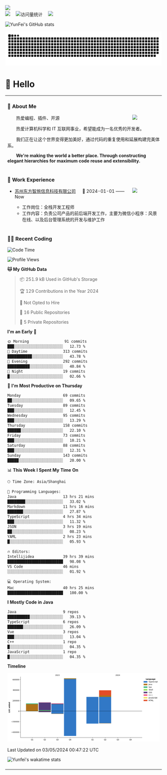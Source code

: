   <!-- dynamic typing effect 动态打字效果 -->
  <div>
    <a href="http://yunfei.plus">
      <img src="https://readme-typing-svg.demolab.com?font=Fira+Code&pause=1000&width=435&lines=console.log(%22Hello%2C%20World%22);祝您今天愉快!&center=true&size=27" />
    </a>
  </div>

  <div>
    <a href="http://yunfei.plus/"><img src="https://img.shields.io/badge/Website-博客-8c36db" /></a>&emsp;
    <!-- visitor -->
    <img src="https://komarev.com/ghpvc/?username=yunfeidog&label=Views&color=orange&style=flat" alt="访问量统计" />&emsp;
    <!-- wakatime -->    
    <a href="https://wakatime.com/@yunfeidog"><img src="https://wakatime.com/badge/user/42d0678c-368b-448b-9a77-5d21c5b55352.svg" /></a>
  </div>

![YunFei's GitHub stats](https://github-readme-stats.vercel.app/api?username=yunfeidog)

![snake](./dist/github-contribution-grid-snake.svg)

#  🙋 Hello

<table>


<tr><td>

### 🤺 About Me

<img align="right" width="88" src="https://cdn.jsdelivr.net/gh/yunfeidog/yunfeidog/assets/images/jobs.png" />

<p>&emsp;&emsp;热爱编程、插件、开源</p>
<p>&emsp;&emsp;热爱计算机科学和 IT 互联网事业，希望能成为一名优秀的开发者。</p>
<p>&emsp;&emsp;我们正在让这个世界变得更加美好，通过代码的重复使用和延展构建完美体系。</p>
<p>&emsp;&emsp;<strong>We're making the world a better place. Through constructing elegant hierarchies for maximum code reuse and extensibility.</strong></p>

</td></tr> 

<tr><td>

### 🏢 Work Experience

<img align="right" width="88" src="https://cdn.jsdelivr.net/gh/yunfeidog/yunfeidog/assets/images/yuanze.png" />

- [苏州东方智旅信息科技有限公司](http://www.leyoobao.com/) &emsp; 📌 2024-01-01 —— Now

    - 工作岗位：全栈开发工程师
    - 工作内容：负责公司产品的前后端开发工作，主要为微信小程序：风景在线、以及后台管理系统的开发与维护工作


</td></tr>

<tr><td>

### 👩‍💻 Recent Coding
<!--START_SECTION:waka-->
![Code Time](http://img.shields.io/badge/Code%20Time-1%2C055%20hrs%2022%20mins-blue)

![Profile Views](http://img.shields.io/badge/Profile%20Views-225-blue)

**🐱 My GitHub Data** 

> 📦 251.9 kB Used in GitHub's Storage 
 > 
> 🏆 129 Contributions in the Year 2024
 > 
> 🚫 Not Opted to Hire
 > 
> 📜 16 Public Repositories 
 > 
> 🔑 5 Private Repositories 
 > 
**I'm an Early 🐤** 

```text
🌞 Morning                91 commits          ███░░░░░░░░░░░░░░░░░░░░░░   12.73 % 
🌆 Daytime                313 commits         ███████████░░░░░░░░░░░░░░   43.78 % 
🌃 Evening                292 commits         ██████████░░░░░░░░░░░░░░░   40.84 % 
🌙 Night                  19 commits          █░░░░░░░░░░░░░░░░░░░░░░░░   02.66 % 
```
📅 **I'm Most Productive on Thursday** 

```text
Monday                   69 commits          ██░░░░░░░░░░░░░░░░░░░░░░░   09.65 % 
Tuesday                  89 commits          ███░░░░░░░░░░░░░░░░░░░░░░   12.45 % 
Wednesday                95 commits          ███░░░░░░░░░░░░░░░░░░░░░░   13.29 % 
Thursday                 158 commits         ██████░░░░░░░░░░░░░░░░░░░   22.10 % 
Friday                   73 commits          ███░░░░░░░░░░░░░░░░░░░░░░   10.21 % 
Saturday                 88 commits          ███░░░░░░░░░░░░░░░░░░░░░░   12.31 % 
Sunday                   143 commits         █████░░░░░░░░░░░░░░░░░░░░   20.00 % 
```


📊 **This Week I Spent My Time On** 

```text
🕑︎ Time Zone: Asia/Shanghai

💬 Programming Languages: 
Java                     13 hrs 21 mins      ████████░░░░░░░░░░░░░░░░░   33.02 % 
Markdown                 11 hrs 16 mins      ███████░░░░░░░░░░░░░░░░░░   27.87 % 
TypeScript               4 hrs 34 mins       ███░░░░░░░░░░░░░░░░░░░░░░   11.32 % 
JSON                     3 hrs 19 mins       ██░░░░░░░░░░░░░░░░░░░░░░░   08.23 % 
YAML                     2 hrs 23 mins       █░░░░░░░░░░░░░░░░░░░░░░░░   05.93 % 

🔥 Editors: 
Intellijidea             39 hrs 39 mins      █████████████████████████   98.08 % 
VS Code                  46 mins             ░░░░░░░░░░░░░░░░░░░░░░░░░   01.92 % 

💻 Operating System: 
Mac                      40 hrs 25 mins      █████████████████████████   100.00 % 
```

**I Mostly Code in Java** 

```text
Java                     9 repos             ██████████░░░░░░░░░░░░░░░   39.13 % 
TypeScript               6 repos             ███████░░░░░░░░░░░░░░░░░░   26.09 % 
Vue                      3 repos             ███░░░░░░░░░░░░░░░░░░░░░░   13.04 % 
C++                      1 repo              █░░░░░░░░░░░░░░░░░░░░░░░░   04.35 % 
JavaScript               1 repo              █░░░░░░░░░░░░░░░░░░░░░░░░   04.35 % 
```



**Timeline**

![Lines of Code chart](https://raw.githubusercontent.com/yunfeidog/yunfeidog/main/assets/bar_graph.png)


 Last Updated on 03/05/2024 00:47:22 UTC
<!--END_SECTION:waka-->

![Yunfei's wakatime stats](https://github-readme-stats.vercel.app/api/wakatime?username=yunfeidog)

</td></tr>




<tr><td>

